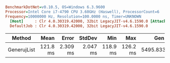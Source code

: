 ``` ini

BenchmarkDotNet=v0.10.5, OS=Windows 6.3.9600
Processor=Intel Core i7-4790 CPU 3.60GHz (Haswell), ProcessorCount=6
Frequency=10000000 Hz, Resolution=100.0000 ns, Timer=UNKNOWN
  [Host]     : Clr 4.0.30319.42000, 32bit LegacyJIT-v4.6.1590.0 [AttachedDebugger]
  DefaultJob : Clr 4.0.30319.42000, 32bit LegacyJIT-v4.6.1590.0


```
 |      Method |     Mean |    Error |   StdDev |      Min |      Max |     Gen 0 | Allocated |
 |------------ |---------:|---------:|---------:|---------:|---------:|----------:|----------:|
 | GenerujList | 121.8 ms | 2.309 ms | 2.047 ms | 118.9 ms | 126.2 ms | 5495.8333 |  26.01 MB |
